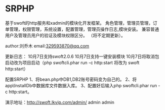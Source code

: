 # SRPHP
基于swoft的http服务和xadmin的模块化开发框架。
角色管理，管理员管理，订单管理，权限管理，系统设置，配置管理，管理员操作日志,模块安装。
兼容普通用户及管理员用户的验证及模块权限区分。
（将不定期更新）。

author:刘乔木 
email:329593870@qq.com

更新日志：
10月7日支持swoft2.0.6
10月7日支持一键安装模块
10月7日将取消包启动改为项目启动（php swoftcli.phar run -c http:start 将改为 swoft http:start）

配置SRPHP
1、将bean.php中DB1,DB2账号密码变为自己的。
2、将app\InstallDb中数据库文件数据入库。
3、配置好后输入php swoftcli.phar run -c http:start。

演示地址：http://swoft.lkvip.com/admin/  admin admin
